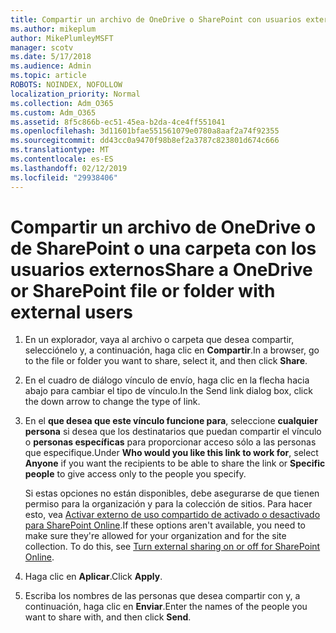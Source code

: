 ```yaml
---
title: Compartir un archivo de OneDrive o SharePoint con usuarios externos
ms.author: mikeplum
author: MikePlumleyMSFT
manager: scotv
ms.date: 5/17/2018
ms.audience: Admin
ms.topic: article
ROBOTS: NOINDEX, NOFOLLOW
localization_priority: Normal
ms.collection: Adm_O365
ms.custom: Adm_O365
ms.assetid: 8f5c866b-ec51-45ea-b2da-4ce4ff551041
ms.openlocfilehash: 3d11601bfae551561079e0780a8aaf2a74f92355
ms.sourcegitcommit: dd43cc0a9470f98b8ef2a3787c823801d674c666
ms.translationtype: MT
ms.contentlocale: es-ES
ms.lasthandoff: 02/12/2019
ms.locfileid: "29938406"
---
```

# <a name="share-a-onedrive-or-sharepoint-file-or-folder-with-external-users"></a><span data-ttu-id="77342-102">Compartir un archivo de OneDrive o de SharePoint o una carpeta con los usuarios externos</span><span class="sxs-lookup"><span data-stu-id="77342-102">Share a OneDrive or SharePoint file or folder with external users</span></span>

1. <span data-ttu-id="77342-103">En un explorador, vaya al archivo o carpeta que desea compartir, selecciónelo y, a continuación, haga clic en **Compartir**.</span><span class="sxs-lookup"><span data-stu-id="77342-103">In a browser, go to the file or folder you want to share, select it, and then click **Share**.</span></span>
    
2. <span data-ttu-id="77342-104">En el cuadro de diálogo vínculo de envío, haga clic en la flecha hacia abajo para cambiar el tipo de vínculo.</span><span class="sxs-lookup"><span data-stu-id="77342-104">In the Send link dialog box, click the down arrow to change the type of link.</span></span>
    
3. <span data-ttu-id="77342-105">En el **que desea que este vínculo funcione para**, seleccione **cualquier persona** si desea que los destinatarios que puedan compartir el vínculo o **personas específicas** para proporcionar acceso sólo a las personas que especifique.</span><span class="sxs-lookup"><span data-stu-id="77342-105">Under **Who would you like this link to work for**, select **Anyone** if you want the recipients to be able to share the link or **Specific people** to give access only to the people you specify.</span></span> 
    
    <span data-ttu-id="77342-p101">Si estas opciones no están disponibles, debe asegurarse de que tienen permiso para la organización y para la colección de sitios. Para hacer esto, vea [Activar externo de uso compartido de activado o desactivado para SharePoint Online](https://go.microsoft.com/fwlink/?linkid=866426).</span><span class="sxs-lookup"><span data-stu-id="77342-p101">If these options aren't available, you need to make sure they're allowed for your organization and for the site collection. To do this, see [Turn external sharing on or off for SharePoint Online](https://go.microsoft.com/fwlink/?linkid=866426).</span></span>
    
4. <span data-ttu-id="77342-108">Haga clic en **Aplicar**.</span><span class="sxs-lookup"><span data-stu-id="77342-108">Click **Apply**.</span></span>
    
5. <span data-ttu-id="77342-109">Escriba los nombres de las personas que desea compartir con y, a continuación, haga clic en **Enviar**.</span><span class="sxs-lookup"><span data-stu-id="77342-109">Enter the names of the people you want to share with, and then click **Send**.</span></span>
    

